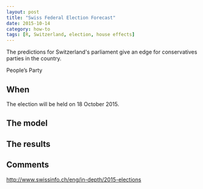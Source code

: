 ```yaml
---
layout: post
title: "Swiss Federal Election Forecast"
date: 2015-10-14
category: how-to
tags: [R, Switzerland, election, house effects]
---
```



The predictions for Switzerland's parliament give an edge for  conservatives parties in the country.

<!--more-->

People’s Party



## When 
The election will be held on 18 October 2015.

## The model 

## The results 

## Comments



http://www.swissinfo.ch/eng/in-depth/2015-elections